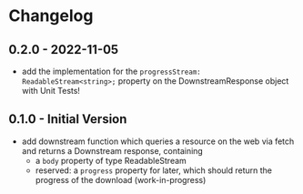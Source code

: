 # Changelog 

## 0.2.0 - 2022-11-05 

- add the implementation for the `progressStream: ReadableStream<string>;` property on the DownstreamResponse object
  with Unit Tests!

## 0.1.0 - Initial Version

- add downstream function which queries a resource on the web via fetch and returns a Downstream response, containing 
    - a `body` property of type ReadableStream<Uint8Array>
    - reserved: a `progress` property for later, which should return the progress of the download (work-in-progress) 
